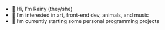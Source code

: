 - 👋 Hi, I’m Rainy (they/she)
- 👀 I’m interested in art, front-end dev, animals, and music
- 🌱 I’m currently starting some personal programming projects

<!---
jupideer/jupideer is a ✨ special ✨ repository because its `README.md` (this file) appears on your GitHub profile.
You can click the Preview link to take a look at your changes.
--->

